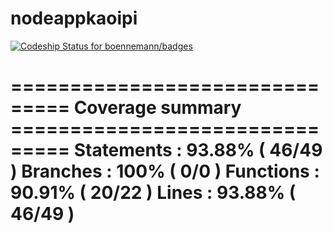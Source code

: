 # nodeappkaoipi 

[![Codeship Status for boennemann/badges](https://www.codeship.io/projects/30e79d80-ffd6-0132-2c7a-62f74f018091/status?branch=master)](https://www.codeship.io/projects/88232)


=============================== Coverage summary ===============================
Statements   : 93.88% ( 46/49 )
Branches     : 100% ( 0/0 )
Functions    : 90.91% ( 20/22 )
Lines        : 93.88% ( 46/49 )
================================================================================
